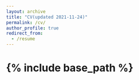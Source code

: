 ```yaml
---
layout: archive
title: "CV(updated 2021-11-24)"
permalink: /cv/
author_profile: true
redirect_from:
  - /resume
---
```


{% include base_path %}
===

